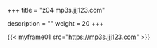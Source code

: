 +++
title = "z04 mp3s.jjj123.com"

description = ""
weight = 20
+++

{{< myframe01 src="https://mp3s.jjj123.com" >}}


